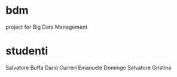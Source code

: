 # bdm
project for Big Data Management

# studenti
Salvatore Buffa
Dario Curreri
Emanuele Domingo
Salvatore Gristina
